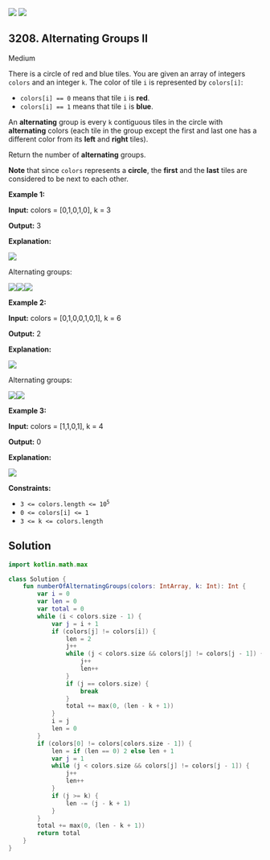 [![](https://img.shields.io/github/stars/javadev/LeetCode-in-Kotlin?label=Stars&style=flat-square)](https://github.com/javadev/LeetCode-in-Kotlin)
[![](https://img.shields.io/github/forks/javadev/LeetCode-in-Kotlin?label=Fork%20me%20on%20GitHub%20&style=flat-square)](https://github.com/javadev/LeetCode-in-Kotlin/fork)

## 3208\. Alternating Groups II

Medium

There is a circle of red and blue tiles. You are given an array of integers `colors` and an integer `k`. The color of tile `i` is represented by `colors[i]`:

*   `colors[i] == 0` means that tile `i` is **red**.
*   `colors[i] == 1` means that tile `i` is **blue**.

An **alternating** group is every `k` contiguous tiles in the circle with **alternating** colors (each tile in the group except the first and last one has a different color from its **left** and **right** tiles).

Return the number of **alternating** groups.

**Note** that since `colors` represents a **circle**, the **first** and the **last** tiles are considered to be next to each other.

**Example 1:**

**Input:** colors = [0,1,0,1,0], k = 3

**Output:** 3

**Explanation:**

**![](https://assets.leetcode.com/uploads/2024/06/19/screenshot-2024-05-28-183519.png)**

Alternating groups:

![](https://assets.leetcode.com/uploads/2024/05/28/screenshot-2024-05-28-182448.png)![](https://assets.leetcode.com/uploads/2024/05/28/screenshot-2024-05-28-182844.png)![](https://assets.leetcode.com/uploads/2024/05/28/screenshot-2024-05-28-183057.png)

**Example 2:**

**Input:** colors = [0,1,0,0,1,0,1], k = 6

**Output:** 2

**Explanation:**

**![](https://assets.leetcode.com/uploads/2024/06/19/screenshot-2024-05-28-183907.png)**

Alternating groups:

![](https://assets.leetcode.com/uploads/2024/06/19/screenshot-2024-05-28-184128.png)![](https://assets.leetcode.com/uploads/2024/06/19/screenshot-2024-05-28-184240.png)

**Example 3:**

**Input:** colors = [1,1,0,1], k = 4

**Output:** 0

**Explanation:**

![](https://assets.leetcode.com/uploads/2024/06/19/screenshot-2024-05-28-184516.png)

**Constraints:**

*   <code>3 <= colors.length <= 10<sup>5</sup></code>
*   `0 <= colors[i] <= 1`
*   `3 <= k <= colors.length`

## Solution

```kotlin
import kotlin.math.max

class Solution {
    fun numberOfAlternatingGroups(colors: IntArray, k: Int): Int {
        var i = 0
        var len = 0
        var total = 0
        while (i < colors.size - 1) {
            var j = i + 1
            if (colors[j] != colors[i]) {
                len = 2
                j++
                while (j < colors.size && colors[j] != colors[j - 1]) {
                    j++
                    len++
                }
                if (j == colors.size) {
                    break
                }
                total += max(0, (len - k + 1))
            }
            i = j
            len = 0
        }
        if (colors[0] != colors[colors.size - 1]) {
            len = if (len == 0) 2 else len + 1
            var j = 1
            while (j < colors.size && colors[j] != colors[j - 1]) {
                j++
                len++
            }
            if (j >= k) {
                len -= (j - k + 1)
            }
        }
        total += max(0, (len - k + 1))
        return total
    }
}
```